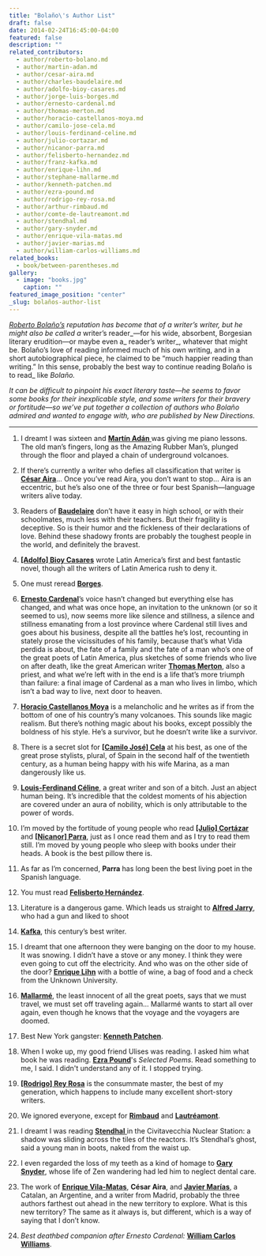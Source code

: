 ```yaml
---
title: "Bolaño\'s Author List"
draft: false
date: 2014-02-24T16:45:00-04:00
featured: false
description: ""
related_contributors:
  - author/roberto-bolano.md
  - author/martin-adan.md
  - author/cesar-aira.md
  - author/charles-baudelaire.md
  - author/adolfo-bioy-casares.md
  - author/jorge-luis-borges.md
  - author/ernesto-cardenal.md
  - author/thomas-merton.md
  - author/horacio-castellanos-moya.md
  - author/camilo-jose-cela.md
  - author/louis-ferdinand-celine.md
  - author/julio-cortazar.md
  - author/nicanor-parra.md
  - author/felisberto-hernandez.md
  - author/franz-kafka.md
  - author/enrique-lihn.md
  - author/stephane-mallarme.md
  - author/kenneth-patchen.md
  - author/ezra-pound.md
  - author/rodrigo-rey-rosa.md
  - author/arthur-rimbaud.md
  - author/comte-de-lautreamont.md
  - author/stendhal.md
  - author/gary-snyder.md
  - author/enrique-vila-matas.md
  - author/javier-marias.md
  - author/william-carlos-williams.md
related_books:
  - book/between-parentheses.md
gallery:
  - image: "books.jpg"
    caption: ""
featured_image_position: "center"
_slug: bolaños-author-list
---
```


_[Roberto Bolaño’s](http://ndbooks.com/author/roberto-bolano) reputation has become that of a writer’s writer, but he might also be called a_ writer’s reader_—for his wide, absorbent, Borgesian literary erudition—or maybe even a_ reader’s writer_, whatever that might be. Bolaño’s love of reading informed much of his own writing, and in a short autobiographical piece, he claimed to be “much happier reading than writing.” In this sense, probably the best way to continue reading Bolaño is to read_ like _Bolaño._

_It can be difficult to pinpoint his exact literary taste—he seems to favor some books for their inexplicable style, and some writers for their bravery or fortitude—so we’ve put together a collection of authors who Bolaño admired and wanted to engage with, who are published by New Directions._

* * *

1. I dreamt I was sixteen and [**Martín Adán** ](http://ndbooks.com/author/martin-adan)was giving me piano lessons. The old man’s fingers, long as the Amazing Rubber Man’s, plunged through the floor and played a chain of underground volcanoes.

2. If there’s currently a writer who defies all classification that writer is [**César Aira**](http://ndbooks.com/author/cesar-aira)… Once you’ve read Aira, you don’t want to stop… Aira is an eccentric, but he’s also one of the three or four best Spanish—language writers alive today.

3. Readers of [**Baudelaire**](http://ndbooks.com/author/charles-baudelaire) don’t have it easy in high school, or with their schoolmates, much less with their teachers. But their fragility is deceptive. So is their humor and the fickleness of their declarations of love. Behind these shadowy fronts are probably the toughest people in the world, and definitely the bravest.

4. [**[Adolfo] Bioy Casares**](http://ndbooks.com/author/adolfo-bioy-casares) wrote Latin America’s first and best fantastic novel, though all the writers of Latin America rush to deny it.

5. One must reread [**Borges**](http://ndbooks.com/author/jorge-luis-borges).

6. [**Ernesto Cardenal**](http://ndbooks.com/author/ernesto-cardenal)’s voice hasn’t changed but everything else has changed, and what was once hope, an invitation to the unknown (or so it seemed to us), now seems more like silence and stillness, a silence and stillness emanating from a lost province where Cardenal still lives and goes about his business, despite all the battles he’s lost, recounting in stately prose the vicissitudes of his family, because that’s what Vida perdida is about, the fate of a family and the fate of a man who’s one of the great poets of Latin America, plus sketches of some friends who live on after death, like the great American writer [**Thomas Merton**](http://ndbooks.com/author/thomas-merton), also a priest, and what we’re left with in the end is a life that’s more triumph than failure: a final image of Cardenal as a man who lives in limbo, which isn’t a bad way to live, next door to heaven.

7. [**Horacio Castellanos Moya**](http://ndbooks.com/author/horacio-castellanos-moya) is a melancholic and he writes as if from the bottom of one of his country’s many volcanoes. This sounds like magic realism. But there’s nothing magic about his books, except possibly the boldness of his style. He’s a survivor, but he doesn’t write like a survivor.

8. There is a secret slot for [**[Camilo José] Cela**](http://ndbooks.com/author/camilo-jose-cela) at his best, as one of the great prose stylists, plural, of Spain in the second half of the twentieth century, as a human being happy with his wife Marina, as a man dangerously like us.

9. [**Louis-Ferdinand Céline**](http://ndbooks.com/author/louis-ferdinand-celine), a great writer and son of a bitch. Just an abject human being. It’s incredible that the coldest moments of his abjection are covered under an aura of nobility, which is only attributable to the power of words.

10. I’m moved by the fortitude of young people who read [**[Julio] Cortázar**](http://ndbooks.com/author/julio-cortazar) and [**[Nicanor] Parra**](http://ndbooks.com/author/nicanor-parra), just as I once read them and as I try to read them still. I’m moved by young people who sleep with books under their heads. A book is the best pillow there is.

17. As far as I’m concerned, **Parra** has long been the best living poet in the Spanish language.

11. You must read [**Felisberto Hernández**](http://ndbooks.com/author/felisberto-hernandez).

12. Literature is a dangerous game. Which leads us straight to [**Alfred Jarry**](http://ndbooks.com/author/alfred-jarry), who had a gun and liked to shoot

13. [**Kafka**](http://ndbooks.com/author/franz-kafka), this century’s best writer.

14. I dreamt that one afternoon they were banging on the door to my house. It was snowing. I didn’t have a stove or any money. I think they were even going to cut off the electricity. And who was on the other side of the door? [**Enrique Lihn**](http://ndbooks.com/author/enrique-lihn) with a bottle of wine, a bag of food and a check from the Unknown University.

15. [**Mallarmé**](http://ndbooks.com/author/stephane-mallarme), the least innocent of all the great poets, says that we must travel, we must set off traveling again… Mallarmé wants to start all over again, even though he knows that the voyage and the voyagers are doomed.

16. Best New York gangster: [**Kenneth Patchen**](http://ndbooks.com/author/kenneth-patchen).

17. When I woke up, my good friend Ulises was reading. I asked him what book he was reading. [**Ezra Pound**](http://ndbooks.com/author/ezra-pound)'s _Selected Poems_. Read something to me, I said. I didn't understand any of it. I stopped trying.

18. [**[Rodrigo] Rey Rosa**](http://ndbooks.com/author/rodrigo-rey-rosa) is the consummate master, the best of my generation, which happens to include many excellent short-story writers.

19. We ignored everyone, except for [**Rimbaud**](http://ndbooks.com/author/arthur-rimbaud) and [**Lautréamont**](http://ndbooks.com/author/comte-de-lautreamont).

20. I dreamt I was reading [**Stendhal** ](http://ndbooks.com/author/stendhal)in the Civitavecchia Nuclear Station: a shadow was sliding across the tiles of the reactors. It’s Stendhal’s ghost, said a young man in boots, naked from the waist up.

21. I even regarded the loss of my teeth as a kind of homage to [**Gary Snyder**](http://ndbooks.com/author/gary-snyder), whose life of Zen wandering had led him to neglect dental care.

22. The work of [**Enrique Vila-Matas**](http://ndbooks.com/author/enrique-vila-matas), **César Aira**, and [**Javier Marías**](http://ndbooks.com/author/javier-marias), a Catalan, an Argentine, and a writer from Madrid, probably the three authors farthest out ahead in the new territory to explore. What is this new territory? The same as it always is, but different, which is a way of saying that I don’t know.

23. _Best deathbed companion after Ernesto Cardenal:_ [**William Carlos Williams**](http://ndbooks.com/author/william-carlos-williams).

